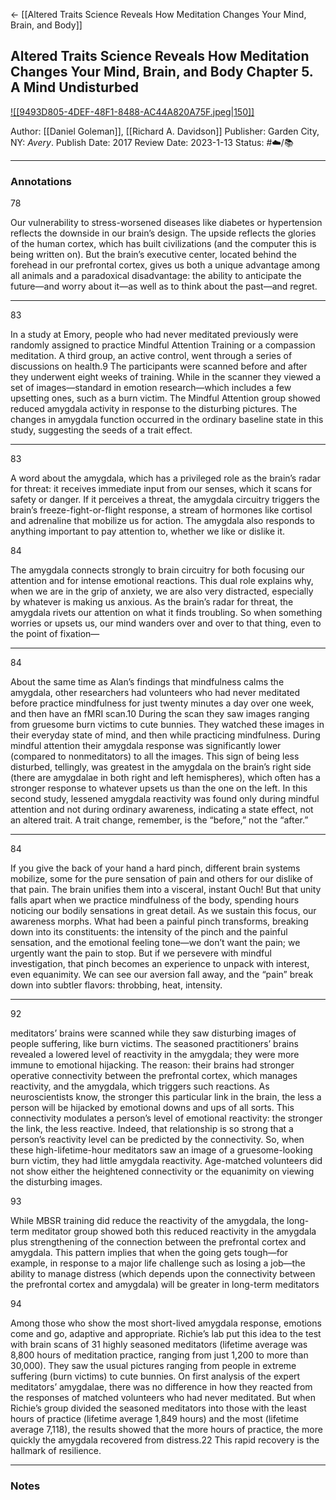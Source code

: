 <- [[Altered Traits Science Reveals How Meditation Changes Your Mind, Brain, and Body]]

## Altered Traits Science Reveals How Meditation Changes Your Mind, Brain, and Body Chapter 5. A Mind Undisturbed

[ ![[9493D805-4DEF-48F1-8488-AC44A820A75F.jpeg|150]] ](https://www.amazon.com/gp/aw/d/B01N3BUE70/ref=tmm_kin_swatch_0?ie=UTF8&qid=1668131503&sr=8-1)

Author: [[Daniel Goleman]], [[Richard A. Davidson]]
Publisher: Garden City, NY: _Avery_.
Publish Date: 2017
Review Date: 2023-1-13
Status: #☁️/📚 

___

### Annotations

78

Our vulnerability to stress-worsened diseases like diabetes or hypertension reflects the downside in our brain’s design. The upside reflects the glories of the human cortex, which has built civilizations (and the computer this is being written on). But the brain’s executive center, located behind the forehead in our prefrontal cortex, gives us both a unique advantage among all animals and a paradoxical disadvantage: the ability to anticipate the future—and worry about it—as well as to think about the past—and regret.

---

83

In a study at Emory, people who had never meditated previously were randomly assigned to practice Mindful Attention Training or a compassion meditation. A third group, an active control, went through a series of discussions on health.9 The participants were scanned before and after they underwent eight weeks of training. While in the scanner they viewed a set of images—standard in emotion research—which includes a few upsetting ones, such as a burn victim. The Mindful Attention group showed reduced amygdala activity in response to the disturbing pictures. The changes in amygdala function occurred in the ordinary baseline state in this study, suggesting the seeds of a trait effect.

---

83

A word about the amygdala, which has a privileged role as the brain’s radar for threat: it receives immediate input from our senses, which it scans for safety or danger. If it perceives a threat, the amygdala circuitry triggers the brain’s freeze-fight-or-flight response, a stream of hormones like cortisol and adrenaline that mobilize us for action. The amygdala also responds to anything important to pay attention to, whether we like or dislike it.

84

The amygdala connects strongly to brain circuitry for both focusing our attention and for intense emotional reactions. This dual role explains why, when we are in the grip of anxiety, we are also very distracted, especially by whatever is making us anxious. As the brain’s radar for threat, the amygdala rivets our attention on what it finds troubling. So when something worries or upsets us, our mind wanders over and over to that thing, even to the point of fixation—

---

84

About the same time as Alan’s findings that mindfulness calms the amygdala, other researchers had volunteers who had never meditated before practice mindfulness for just twenty minutes a day over one week, and then have an fMRI scan.10 During the scan they saw images ranging from gruesome burn victims to cute bunnies. They watched these images in their everyday state of mind, and then while practicing mindfulness. During mindful attention their amygdala response was significantly lower (compared to nonmeditators) to all the images. This sign of being less disturbed, tellingly, was greatest in the amygdala on the brain’s right side (there are amygdalae in both right and left hemispheres), which often has a stronger response to whatever upsets us than the one on the left. In this second study, lessened amygdala reactivity was found only during mindful attention and not during ordinary awareness, indicating a state effect, not an altered trait. A trait change, remember, is the “before,” not the “after.”

---

84

If you give the back of your hand a hard pinch, different brain systems mobilize, some for the pure sensation of pain and others for our dislike of that pain. The brain unifies them into a visceral, instant Ouch! But that unity falls apart when we practice mindfulness of the body, spending hours noticing our bodily sensations in great detail. As we sustain this focus, our awareness morphs. What had been a painful pinch transforms, breaking down into its constituents: the intensity of the pinch and the painful sensation, and the emotional feeling tone—we don’t want the pain; we urgently want the pain to stop. But if we persevere with mindful investigation, that pinch becomes an experience to unpack with interest, even equanimity. We can see our aversion fall away, and the “pain” break down into subtler flavors: throbbing, heat, intensity.

---

92 

meditators’ brains were scanned while they saw disturbing images of people suffering, like burn victims. The seasoned practitioners’ brains revealed a lowered level of reactivity in the amygdala; they were more immune to emotional hijacking. The reason: their brains had stronger operative connectivity between the prefrontal cortex, which manages reactivity, and the amygdala, which triggers such reactions. As neuroscientists know, the stronger this particular link in the brain, the less a person will be hijacked by emotional downs and ups of all sorts. This connectivity modulates a person’s level of emotional reactivity: the stronger the link, the less reactive. Indeed, that relationship is so strong that a person’s reactivity level can be predicted by the connectivity. So, when these high-lifetime-hour meditators saw an image of a gruesome-looking burn victim, they had little amygdala reactivity. Age-matched volunteers did not show either the heightened connectivity or the equanimity on viewing the disturbing images.

93

While MBSR training did reduce the reactivity of the amygdala, the long-term meditator group showed both this reduced reactivity in the amygdala plus strengthening of the connection between the prefrontal cortex and amygdala. This pattern implies that when the going gets tough—for example, in response to a major life challenge such as losing a job—the ability to manage distress (which depends upon the connectivity between the prefrontal cortex and amygdala) will be greater in long-term meditators

94

Among those who show the most short-lived amygdala response, emotions come and go, adaptive and appropriate. Richie’s lab put this idea to the test with brain scans of 31 highly seasoned meditators (lifetime average was 8,800 hours of meditation practice, ranging from just 1,200 to more than 30,000). They saw the usual pictures ranging from people in extreme suffering (burn victims) to cute bunnies. On first analysis of the expert meditators’ amygdalae, there was no difference in how they reacted from the responses of matched volunteers who had never meditated. But when Richie’s group divided the seasoned meditators into those with the least hours of practice (lifetime average 1,849 hours) and the most (lifetime average 7,118), the results showed that the more hours of practice, the more quickly the amygdala recovered from distress.22 This rapid recovery is the hallmark of resilience.

___

### Notes

